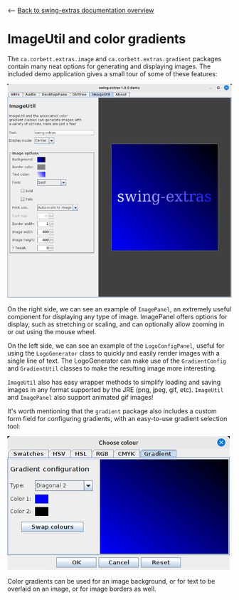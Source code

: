 <-- [Back to swing-extras documentation overview](../README.md)

# ImageUtil and color gradients

The `ca.corbett.extras.image` and `ca.corbett.extras.gradient` packages contain
many neat options for generating and displaying images. The included demo
application gives a small tour of some of these features:

![ImageUtil demo](screenshots/imageutil_screenshot1.jpg "ImageUtil demo")

On the right side, we can see an example of `ImagePanel`, an extremely useful
component for displaying any type of image. ImagePanel offers options for
display, such as stretching or scaling, and can optionally allow zooming in
or out using the mouse wheel. 

On the left side, we can see an example of the `LogoConfigPanel`, useful
for using the `LogoGenerator` class to quickly and easily render images
with a single line of text. The LogoGenerator can make use of the
`GradientConfig` and `GradientUtil` classes to make the resulting image
more interesting.

`ImageUtil` also has easy wrapper methods to simplify loading and saving
images in any format supported by the JRE (png, jpeg, gif, etc). `ImageUtil`
and `ImagePanel` also support animated gif images!

It's worth mentioning that the `gradient` package also includes a custom
form field for configuring gradients, with an easy-to-use gradient
selection tool:

![Gradient selector](screenshots/imageutil_screenshot2.jpg "GradientSelector")

Color gradients can be used for an image background, or for text to be
overlaid on an image, or for image borders as well.

